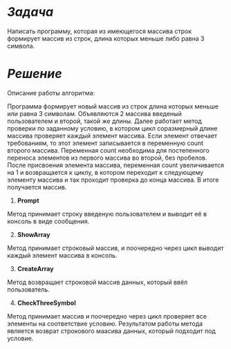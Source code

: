 # *Задача*

Написать программу, которая из имеющегося массива строк формирует массив из строк, 
длина которых меньше либо равна 3 символа.

# *Решение*

Описание работы алгоритма:

Программа формирует новый массив из строк длина которых меньше или равна 3 символам. Объявляются 2 массива введеный пользователем и второй, такой же длины. Далее работает метод проверки по заданному условию, в котором цикл соразмерный длине массива проверяет каждый элемент массива. Если элемент отвечает требованиям, то этот элемент записывается в переменную count второго массива.
Переменная count необходима для постепенного переноса элементов из первого массива во второй, без пробелов. После присвоения элемента массива, переменная count
увеличивается на 1 и возвращается к циклу, в котором переходит к следующему элементу массива и так проходит проверка до конца массива. В итоге получается массив.


1. **Prompt**

Метод принимает строку введеную пользователем и выводит её в консоль в виде сообщения. 

2. **ShowArray**

Метод принимает строковый массив, и поочередно через цикл выводит каждый элемент массива в консоль. 

3. **CreateArray**

Метод возвращает строковой массив данных, который ввёл пользователь. 

4. **CheckThreeSymbol**

Метод принимает массив и поочередно через цикл проверяет все элементы на соответствие условию. Результатом работы метода является возврат строкового маасива данных, который подходит под условие.